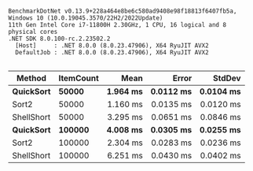 ```

BenchmarkDotNet v0.13.9+228a464e8be6c580ad9408e98f18813f6407fb5a, Windows 10 (10.0.19045.3570/22H2/2022Update)
11th Gen Intel Core i7-11800H 2.30GHz, 1 CPU, 16 logical and 8 physical cores
.NET SDK 8.0.100-rc.2.23502.2
  [Host]     : .NET 8.0.0 (8.0.23.47906), X64 RyuJIT AVX2
  DefaultJob : .NET 8.0.0 (8.0.23.47906), X64 RyuJIT AVX2


```
| Method     | ItemCount | Mean     | Error     | StdDev    |
|----------- |---------- |---------:|----------:|----------:|
| **QuickSort**  | **50000**     | **1.964 ms** | **0.0112 ms** | **0.0104 ms** |
| Sort2      | 50000     | 1.160 ms | 0.0135 ms | 0.0120 ms |
| ShellShort | 50000     | 3.295 ms | 0.0651 ms | 0.0846 ms |
| **QuickSort**  | **100000**    | **4.008 ms** | **0.0305 ms** | **0.0255 ms** |
| Sort2      | 100000    | 2.304 ms | 0.0283 ms | 0.0236 ms |
| ShellShort | 100000    | 6.251 ms | 0.0430 ms | 0.0402 ms |
